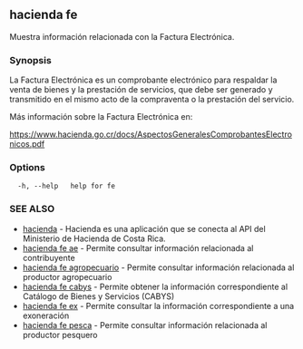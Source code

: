 ## hacienda fe

Muestra información relacionada con la Factura Electrónica.

### Synopsis

La Factura Electrónica es un comprobante electrónico para respaldar la
venta de bienes y la prestación de servicios, que debe ser generado y 
transmitido en el mismo acto de la compraventa o la prestación del 
servicio.

Más información sobre la Factura Electrónica en:

  https://www.hacienda.go.cr/docs/AspectosGeneralesComprobantesElectronicos.pdf


### Options

```
  -h, --help   help for fe
```

### SEE ALSO

* [hacienda](/hacienda/cmd/hacienda/)	 - Hacienda es una aplicación que se conecta al API del Ministerio de Hacienda de Costa Rica.
* [hacienda fe ae](/hacienda/cmd/hacienda_fe_ae/)	 - Permite consultar información relacionada al contribuyente
* [hacienda fe agropecuario](/hacienda/cmd/hacienda_fe_agropecuario/)	 - Permite consultar información relacionada al productor agropecuario
* [hacienda fe cabys](/hacienda/cmd/hacienda_fe_cabys/)	 - Permite obtener la información correspondiente al Catálogo de Bienes y Servicios (CABYS)
* [hacienda fe ex](/hacienda/cmd/hacienda_fe_ex/)	 - Permite consultar la información correspondiente a una exoneración
* [hacienda fe pesca](/hacienda/cmd/hacienda_fe_pesca/)	 - Permite consultar información relacionada al productor pesquero

